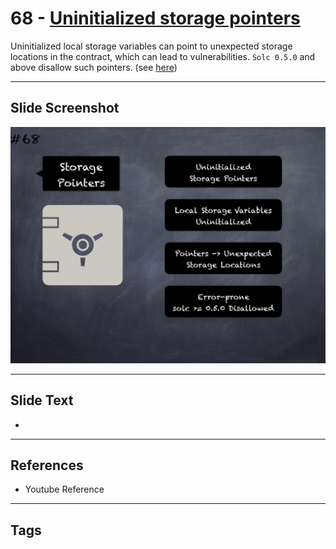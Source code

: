 # 68 - [Uninitialized storage pointers](Uninitialized%20storage%20pointers.md)
Uninitialized local storage variables can point to unexpected storage locations in the contract, which can lead to vulnerabilities. `Solc 0.5.0` and above disallow such pointers. (see [here](https://swcregistry.io/docs/SWC-109))

___
## Slide Screenshot
![068.png](../images/pitfalls_and_best_practices101/068.png)
___
## Slide Text
- 
___
## References
- Youtube Reference
___
## Tags
